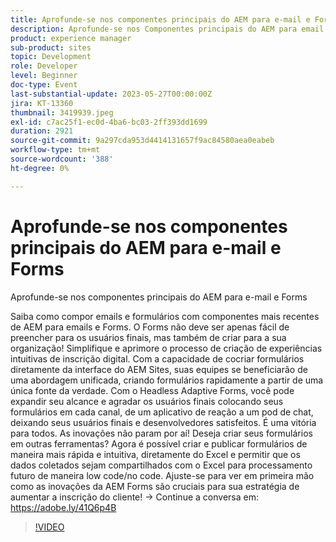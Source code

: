 ```yaml
---
title: Aprofunde-se nos componentes principais do AEM para e-mail e Forms
description: Aprofunde-se nos Componentes principais do AEM para email e formuláriosSaiba como compor emails e formulários com os componentes mais recentes do AEM para emails e Forms. O Forms não deve ser apenas fácil de preencher para os usuários finais, mas também de criar para a sua organização! Simplifique e aprimore o processo de criação de experiências intuitivas de inscrição digital. Com a capacidade de cocriar formulários diretamente da interface do AEM Sites, suas equipes se beneficiarão de uma abordagem unificada, criando formulários rapidamente a partir de uma única fonte da verdade. Com o Headless Adaptive Forms, você pode expandir seu alcance e agradar os usuários finais colocando seus formulários em cada canal, de um aplicativo de reação a um pod de chat, deixando seus usuários finais e desenvolvedores satisfeitos. É uma vitória para todos. As inovações não param por aí! Deseja criar seus formulários em outras ferramentas? Agora é possível criar e publicar formulários de maneira mais rápida e intuitiva, diretamente do Excel e permitir que os dados coletados sejam compartilhados com o Excel para processamento futuro de maneira low code/no code. Ajuste-se para ver em primeira mão como as inovações da AEM Forms são cruciais para sua estratégia de aumentar a inscrição do cliente!
product: experience manager
sub-product: sites
topic: Development
role: Developer
level: Beginner
doc-type: Event
last-substantial-update: 2023-05-27T00:00:00Z
jira: KT-13360
thumbnail: 3419939.jpeg
exl-id: c7ac25f1-ec0d-4ba6-bc03-2ff393dd1699
duration: 2921
source-git-commit: 9a297cda953d4414131657f9ac84580aea0eabeb
workflow-type: tm+mt
source-wordcount: '388'
ht-degree: 0%

---
```


# Aprofunde-se nos componentes principais do AEM para e-mail e Forms

Aprofunde-se nos componentes principais do AEM para e-mail e Forms

Saiba como compor emails e formulários com componentes mais recentes de AEM para emails e Forms. O Forms não deve ser apenas fácil de preencher para os usuários finais, mas também de criar para a sua organização! Simplifique e aprimore o processo de criação de experiências intuitivas de inscrição digital. Com a capacidade de cocriar formulários diretamente da interface do AEM Sites, suas equipes se beneficiarão de uma abordagem unificada, criando formulários rapidamente a partir de uma única fonte da verdade. Com o Headless Adaptive Forms, você pode expandir seu alcance e agradar os usuários finais colocando seus formulários em cada canal, de um aplicativo de reação a um pod de chat, deixando seus usuários finais e desenvolvedores satisfeitos. É uma vitória para todos. As inovações não param por aí! Deseja criar seus formulários em outras ferramentas? Agora é possível criar e publicar formulários de maneira mais rápida e intuitiva, diretamente do Excel e permitir que os dados coletados sejam compartilhados com o Excel para processamento futuro de maneira low code/no code. Ajuste-se para ver em primeira mão como as inovações da AEM Forms são cruciais para sua estratégia de aumentar a inscrição do cliente! → Continue a conversa em: https://adobe.ly/41Q6p4B

>[!VIDEO](https://video.tv.adobe.com/v/3419939/?learn=on)
